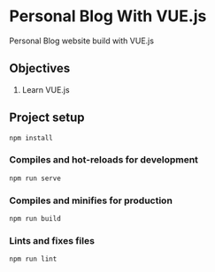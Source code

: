 # Personal Blog With VUE.js

Personal Blog website build with VUE.js

## Objectives

1. Learn VUE.js

## Project setup

```
npm install
```

### Compiles and hot-reloads for development

```
npm run serve
```

### Compiles and minifies for production

```
npm run build
```

### Lints and fixes files

```
npm run lint
```
